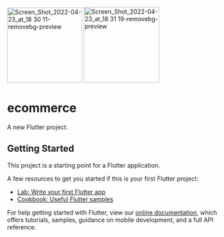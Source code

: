<img width="175" alt="Screen_Shot_2022-04-23_at_18 30 11-removebg-preview" src="https://user-images.githubusercontent.com/84628525/164892697-c81b2115-c961-4e57-9a83-3b003377d1e3.png">
<img width="176" alt="Screen_Shot_2022-04-23_at_18 31 19-removebg-preview" src="https://user-images.githubusercontent.com/84628525/164892701-647d8545-a44e-4e3e-9acc-60f802de7adf.png">


# ecommerce

A new Flutter project.

## Getting Started

This project is a starting point for a Flutter application.

A few resources to get you started if this is your first Flutter project:

- [Lab: Write your first Flutter app](https://flutter.dev/docs/get-started/codelab)
- [Cookbook: Useful Flutter samples](https://flutter.dev/docs/cookbook)

For help getting started with Flutter, view our
[online documentation](https://flutter.dev/docs), which offers tutorials,
samples, guidance on mobile development, and a full API reference.
